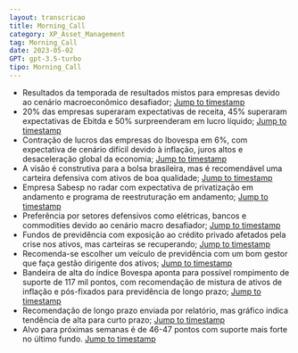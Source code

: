 ```yaml
---
layout: transcricao
title: Morning_Call
category: XP_Asset_Management
tag: Morning_Call
date: 2023-05-02
GPT: gpt-3.5-turbo
tipo: Morning_Call
---
```



<script src="https://www.youtube.com/iframe_api"></script>
<script>
let player;

function onYouTubeIframeAPIReady() {
    player = new YT.Player('youtubeVideo', {
        height: '390',
        width: '640',
        videoId: 'qCZvrjpXkBU',
    });
}

function jumpToTimestamp(secs) {
    let timestamp = secs; // Set the desired timestamp in seconds
    player.seekTo(timestamp);
}
</script>
- Resultados da temporada de resultados mistos para empresas devido ao cenário macroeconômico desafiador;
<a href="#" onclick="jumpToTimestamp(314)">Jump to timestamp</a>
- 20% das empresas superaram expectativas de receita, 45% superaram expectativas de Ebitda e 50% surpreenderam em lucro líquido;
<a href="#" onclick="jumpToTimestamp(259)">Jump to timestamp</a>
- Contração de lucros das empresas do Ibovespa em 6%, com expectativa de cenário difícil devido à inflação, juros altos e desaceleração global da economia;
<a href="#" onclick="jumpToTimestamp(314)">Jump to timestamp</a>
- A visão é construtiva para a bolsa brasileira, mas é recomendável uma carteira defensiva com ativos de boa qualidade;
<a href="#" onclick="jumpToTimestamp(476)">Jump to timestamp</a>
- Empresa Sabesp no radar com expectativa de privatização em andamento e programa de reestruturação em andamento;
<a href="#" onclick="jumpToTimestamp(476)">Jump to timestamp</a>
- Preferência por setores defensivos como elétricas, bancos e commodities devido ao cenário macro desafiador;
<a href="#" onclick="jumpToTimestamp(815)">Jump to timestamp</a>
- Fundos de previdência com exposição ao crédito privado afetados pela crise nos ativos, mas carteiras se recuperando;
<a href="#" onclick="jumpToTimestamp(932)">Jump to timestamp</a>
- Recomenda-se escolher um veículo de previdência com um bom gestor que faça gestão dirigente dos ativos;
<a href="#" onclick="jumpToTimestamp(1106)">Jump to timestamp</a>
- Bandeira de alta do índice Bovespa aponta para possível rompimento de suporte de 117 mil pontos, com recomendação de mistura de ativos de inflação e pós-fixados para previdência de longo prazo;
<a href="#" onclick="jumpToTimestamp(1344)">Jump to timestamp</a>
- Recomendação de longo prazo enviada por relatório, mas gráfico indica tendência de alta para curto prazo;
<a href="#" onclick="jumpToTimestamp(1518)">Jump to timestamp</a>
- Alvo para próximas semanas é de 46-47 pontos com suporte mais forte no último fundo.
<a href="#" onclick="jumpToTimestamp(1518)">Jump to timestamp</a>
<div id="youtubeVideo"></div>